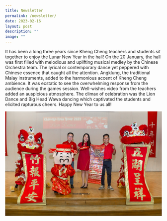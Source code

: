 ```yaml
---
title: Newsletter
permalink: /newsletter/
date: 2023-02-16
layout: post
description: ""
image: ""
---
```

It has been a long three years since Kheng Cheng teachers and students sit together to enjoy the Lunar New Year in the hall! On the 20 January, the hall was first filled with melodious and uplifting musical medley by the Chinese Orchestra team. The lyrical or contemporary dance yet peppered with Chinese essence that caught all the attention. Angklung, the traditional Malay instruments, added to the harmonious accent of Kheng Cheng ambience. It was ecstatic to see the overwhelming response from the audience during the games session. Well-wishes video from the teachers added an auspicious atmosphere. The climax of celebration was the Lion Dance and Big Head Wawa dancing which captivated the students and elicited rapturous cheers. Happy New Year to us all!

![](/images/cny_1.jpg)